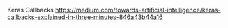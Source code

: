 Keras Callbacks https://medium.com/towards-artificial-intelligence/keras-callbacks-explained-in-three-minutes-846a43b44a16














